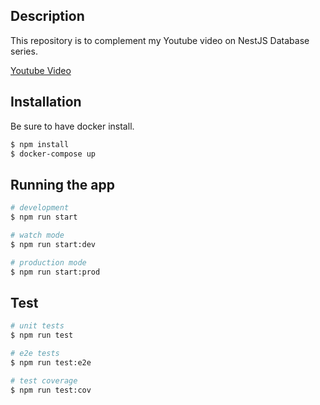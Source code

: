 ## Description

This repository is to complement my Youtube video on NestJS Database series.

[Youtube Video](https://youtu.be/fBvQL176fHg)

## Installation

Be sure to have docker install.

```bash
$ npm install
$ docker-compose up
```

## Running the app

```bash
# development
$ npm run start

# watch mode
$ npm run start:dev

# production mode
$ npm run start:prod
```

## Test

```bash
# unit tests
$ npm run test

# e2e tests
$ npm run test:e2e

# test coverage
$ npm run test:cov
```
